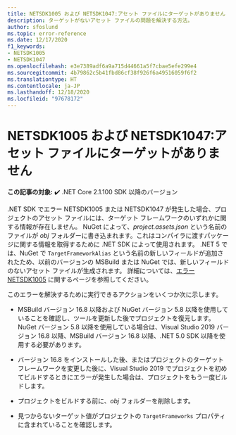 ```yaml
---
title: NETSDK1005 および NETSDK1047:アセット ファイルにターゲットがありません
description: ターゲットがないアセット ファイルの問題を解決する方法。
author: sfoslund
ms.topic: error-reference
ms.date: 12/17/2020
f1_keywords:
- NETSDK1005
- NETSDK1047
ms.openlocfilehash: e3e7389adf6a9a715d44661a5f7cbae5efe299e4
ms.sourcegitcommit: 4b79862c5b41fbd86cf38f926f6a49516059f6f2
ms.translationtype: HT
ms.contentlocale: ja-JP
ms.lasthandoff: 12/18/2020
ms.locfileid: "97678172"
---
```

# <a name="netsdk1005-and-netsdk1047-asset-file-is-missing-target"></a>NETSDK1005 および NETSDK1047:アセット ファイルにターゲットがありません

**この記事の対象:** ✔️ .NET Core 2.1.100 SDK 以降のバージョン

.NET SDK でエラー NETSDK1005 または NETSDK1047 が発生した場合、プロジェクトのアセット ファイルには、ターゲット フレームワークのいずれかに関する情報が存在しません。 NuGet によって、*project.assets.json* という名前のファイルが *obj* フォルダーに書き込まれます。これはコンパイラに渡すパッケージに関する情報を取得するために .NET SDK によって使用されます。 .NET 5 では、NuGet で `TargetFrameworkAlias` という名前の新しいフィールドが追加されたため、以前のバージョンの MSBuild または NuGet では、新しいフィールドのないアセット ファイルが生成されます。 詳細については、[エラー NETSDK1005](https://developercommunity.visualstudio.com/content/problem/1248649/error-netsdk1005-assets-file-projectassetsjson-doe.html) に関するページを参照してください。

このエラーを解決するために実行できるアクションをいくつか次に示します。

* MSBuild バージョン 16.8 以降および NuGet バージョン 5.8 以降を使用していることを確認し、ツールを更新した後でプロジェクトを復元します。 NuGet バージョン 5.8 以降を使用している場合は、Visual Studio 2019 バージョン 16.8 以降、MSBuild バージョン 16.8 以降、.NET 5.0 SDK 以降を使用する必要があります。

* バージョン 16.8 をインストールした後、またはプロジェクトのターゲット フレームワークを変更した後に、Visual Studio 2019 でプロジェクトを初めてビルドするときにエラーが発生した場合は、プロジェクトをもう一度ビルドします。

* プロジェクトをビルドする前に、*obj* フォルダーを削除します。

* 見つからないターゲット値がプロジェクトの `TargetFrameworks` プロパティに含まれていることを確認します。
